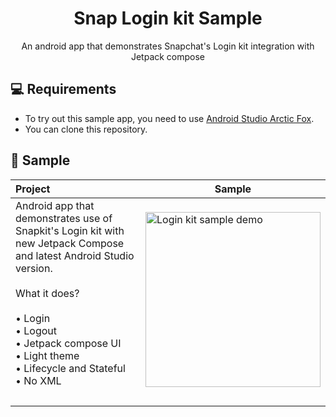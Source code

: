 <h1 align="center">Snap Login kit Sample</h1>
<p align="center">An android app that demonstrates Snapchat's Login kit integration with Jetpack compose</p>

💻 Requirements
------------
- To try out this sample app, you need to use [Android Studio Arctic Fox](https://developer.android.com/studio).
- You can clone this repository.

🧬 Sample
------------

| Project | Sample |
| :--- | --- |
| Android app that demonstrates use of Snapkit's Login kit with new Jetpack Compose and latest Android Studio version.<br><br> What it does? <br><br> • Login <br>• Logout<br>• Jetpack compose UI<br>• Light theme<br>• Lifecycle and Stateful<br>• No XML <br><br>  | <img src="video/login kit demo.gif" width="280" alt="Login kit sample demo">|
|  |  |
